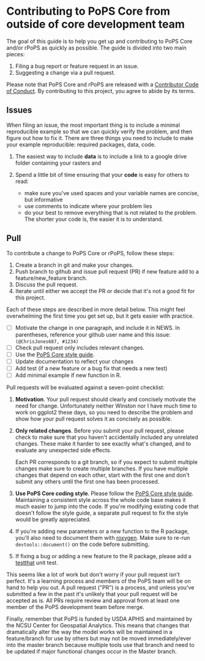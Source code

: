# Contributing to PoPS Core from outside of core development team

The goal of this guide is to help you get up and contributing to PoPS Core
and/or rPoPS as quickly as possible. The guide is divided into two main pieces:

1. Filing a bug report or feature request in an issue.
1. Suggesting a change via a pull request.

Please note that PoPS Core and rPoPS are released with a [Contributor Code of Conduct](contributing/CODE_OF_CONDUCT.md).
By contributing to this project, you agree to abide by its terms.

## Issues

When filing an issue, the most important thing is to include a minimal
reproducible example so that we can quickly verify the problem, and then figure
out how to fix it. There are three things you need to include to make your
example reproducible: required packages, data, code.

1. The easiest way to include **data** is to include a link to a google drive
   folder containing your rasters and
1. Spend a little bit of time ensuring that your **code** is easy for others to
   read:

   - make sure you've used spaces and your variable names are concise, but
     informative
   - use comments to indicate where your problem lies
   - do your best to remove everything that is not related to the problem.
     The shorter your code is, the easier it is to understand.

## Pull

To contribute a change to PoPS Core or rPoPS, follow these steps:

1. Create a branch in git and make your changes.
1. Push branch to github and issue pull request (PR) if new feature add to a
   feature/new_feature branch.
1. Discuss the pull request.
1. Iterate until either we accept the PR or decide that it's not
   a good fit for this project.

Each of these steps are described in more detail below. This might feel
overwhelming the first time you get set up, but it gets easier with practice.

- [ ] Motivate the change in one paragraph, and include it in NEWS.
      In parentheses, reference your github user name and this issue:
      `(@ChrisJones687, #1234)`
- [ ] Check pull request only includes relevant changes.
- [ ] Use the [PoPS Core style guide](contributing_docs/STYLE_GUIDE.md).
- [ ] Update documentation to reflect your changes
- [ ] Add test (if a new feature or a bug fix that needs a new test)
- [ ] Add minimal example if new function in R.

Pull requests will be evaluated against a seven-point checklist:

1. **Motivation**. Your pull request should clearly and concisely motivate the
   need for change. Unfortunately neither Winston nor I have much time to
   work on ggplot2 these days, so you need to describe the problem and show
   how your pull request solves it as concisely as possible.

1. **Only related changes**. Before you submit your pull request, please
   check to make sure that you haven't accidentally included any unrelated
   changes. These make it harder to see exactly what's changed, and to
   evaluate any unexpected side effects.

   Each PR corresponds to a git branch, so if you expect to submit
   multiple changes make sure to create multiple branches. If you have
   multiple changes that depend on each other, start with the first one
   and don't submit any others until the first one has been processed.

1. **Use PoPS Core coding style**. Please follow the
   [PoPS Core style guide](contributing/STYLE_GUIDE.md). Maintaining
   a consistent style across the whole code base makes it much easier to
   jump into the code. If you're modifying existing code that
   doesn't follow the style guide, a separate pull request to fix the
   style would be greatly appreciated.

1. If you're adding new parameters or a new function to the R package, you'll
   also need to document them with [roxygen](https://github.com/klutometis/roxygen).
   Make sure to re-run `devtools::document()` on the code before submitting.

1. If fixing a bug or adding a new feature to the R package,
   please add a [testthat](https://github.com/r-lib/testthat) unit test.

This seems like a lot of work but don't worry if your pull request isn't perfect.
It's a learning process and members of the PoPS team will be on hand to help you
out. A pull request ("PR") is a process, and unless you've submitted a few in the
past it's unlikely that your pull request will be accepted as is. All PRs require
review and approval from at least one member of the PoPS development team
before merge.

Finally, remember that PoPS is funded by USDA APHIS and maintained by the
NCSU Center for Geospatial Analytics. This means that changes that dramatically
alter the way the model works will be maintained in a feature/branch for use by
others but may not be moved immediately/ever into the master branch because
multiple tools use that branch and need to be updated if major functional changes
occur in the Master branch.
